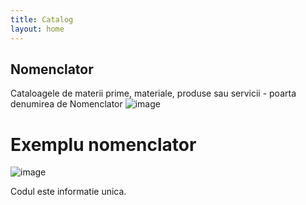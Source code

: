 ```yaml
---
title: Catalog
layout: home
---
```

## Nomenclator

Cataloagele de materii prime, materiale, produse sau servicii - poarta denumirea de Nomenclator
![image](https://user-images.githubusercontent.com/4782181/211346239-e851db3f-09b9-413c-8699-e10989a920e5.png)

# Exemplu nomenclator
![image](https://user-images.githubusercontent.com/4782181/211346347-d0f4e268-11bb-45f1-82fb-d09f5a10a83b.png)

Codul este informatie unica.
